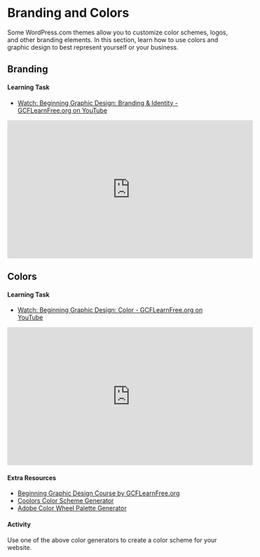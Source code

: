 # Branding and Colors
Some WordPress.com themes allow you to customize color schemes, logos, and other branding elements. In this section, learn how to use colors and graphic design to best represent yourself or your business.

## Branding

#### Learning Task
- [Watch: Beginning Graphic Design: Branding & Identity - GCFLearnFree.org on YouTube](https://youtu.be/l-S2Y3SF3mM)

<iframe width="560" height="315" src="https://www.youtube.com/embed/l-S2Y3SF3mM" frameborder="0" allow="accelerometer; autoplay; encrypted-media; gyroscope; picture-in-picture" allowfullscreen></iframe>

## Colors

#### Learning Task
- [Watch: Beginning Graphic Design: Color - GCFLearnFree.org on YouTube](https://youtu.be/_2LLXnUdUIc)

<iframe width="560" height="315" src="https://www.youtube.com/embed/_2LLXnUdUIc" frameborder="0" allow="accelerometer; autoplay; encrypted-media; gyroscope; picture-in-picture" allowfullscreen></iframe>

#### Extra Resources
- [Beginning Graphic Design Course by GCFLearnFree.org](https://edu.gcfglobal.org/en/beginning-graphic-design/)
- [Coolors Color Scheme Generator](https://coolors.co/app)
- [Adobe Color Wheel Palette Generator](https://color.adobe.com/create)

#### Activity
Use one of the above color generators to create a color scheme for your website.
